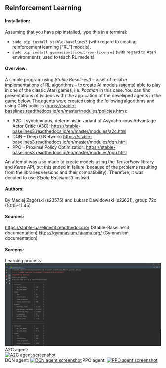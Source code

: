 ## Reinforcement Learning

#### Installation:

Assuming that you have pip installed, type this in a terminal:  
* ```sudo pip install stable-baselines3``` (with regard to creating reinforcement learning [“RL”] models),  
* ```sudo pip install gymnasium[accept-rom-license]``` (with regard to Atari environments, used to teach RL models) 

#### Overview:

A simple program using _Stable Baselines3_ – a set of reliable implementations of RL algorithms – to create AI models
(agents) able to play in one of the classic Atari games, i.e. _Pacman_ in this case. You can find presentations of
(videos with) the application of the developed agents in the game below. The agents were created using the following
algorithms and using CNN policies (https://stable-baselines.readthedocs.io/en/master/modules/policies.html):
* A2C – synchronous, deterministic variant of Asynchronous Advantage Actor Critic (A3C):
https://stable-baselines3.readthedocs.io/en/master/modules/a2c.html
* DQN – Deep Q Network: https://stable-baselines3.readthedocs.io/en/master/modules/dqn.html
* PPO – Proximal Policy Optimization: https://stable-baselines3.readthedocs.io/en/master/modules/ppo.html  

An attempt was also made to create models using the _TensorFlow_ library and _Keras_ API, but this ended in failure
(because of the problems resulting from the libraries versions and their compatibility). Therefore, it was decided to
use _Stable Baselines3_ instead.

#### Authors:

By Maciej Zagórski (s23575) and Łukasz Dawidowski (s22621), group 72c (10:15-11:45)

#### Sources:

https://stable-baselines3.readthedocs.io/ (Stable-Baselines3 documentation)
https://gymnasium.farama.org/ (Gymnasium documentation)

#### Screens:

Learning process:  
![Learning process](LearningProcess.png)  
A2C agent:  
[![A2C agent screenshot](https://img.youtube.com/vi/FeNNz-DpeMw/hqdefault.jpg)](https://youtu.be/FeNNz-DpeMw)  
DQN agent:
[![DQN agent screenshot](https://img.youtube.com/vi/_LJ_UMJsfpA/hqdefault.jpg)](https://youtu.be/_LJ_UMJsfpA)
PPO agent:
[![PPO agent screenshot](https://img.youtube.com/vi/uZ8pHCQOyCs/hqdefault.jpg)](https://youtu.be/uZ8pHCQOyCs)